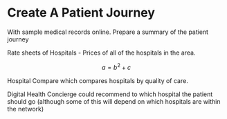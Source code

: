 # Create A Patient Journey

With sample medical records online.  Prepare a summary of the patient journey

Rate sheets of Hospitals - Prices of all of the hospitals in the area. 

$$
a = b^2 + c
$$

Hospital Compare which compares hospitals by quality of care.

Digital Health Concierge could recommend to which hospital the patient should go \(although some of this will depend on which hospitals are within the network\)  


